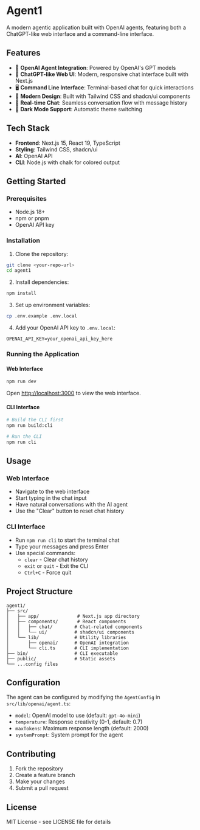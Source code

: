 # Agent1

A modern agentic application built with OpenAI agents, featuring both a ChatGPT-like web interface and a command-line interface.

## Features

- 🤖 **OpenAI Agent Integration**: Powered by OpenAI's GPT models
- 💬 **ChatGPT-like Web UI**: Modern, responsive chat interface built with Next.js
- 🖥️ **Command Line Interface**: Terminal-based chat for quick interactions
- 🎨 **Modern Design**: Built with Tailwind CSS and shadcn/ui components
- 🔄 **Real-time Chat**: Seamless conversation flow with message history
- 🌙 **Dark Mode Support**: Automatic theme switching

## Tech Stack

- **Frontend**: Next.js 15, React 19, TypeScript
- **Styling**: Tailwind CSS, shadcn/ui
- **AI**: OpenAI API
- **CLI**: Node.js with chalk for colored output

## Getting Started

### Prerequisites

- Node.js 18+ 
- npm or pnpm
- OpenAI API key

### Installation

1. Clone the repository:
```bash
git clone <your-repo-url>
cd agent1
```

2. Install dependencies:
```bash
npm install
```

3. Set up environment variables:
```bash
cp .env.example .env.local
```

4. Add your OpenAI API key to `.env.local`:
```env
OPENAI_API_KEY=your_openai_api_key_here
```

### Running the Application

#### Web Interface
```bash
npm run dev
```

Open [http://localhost:3000](http://localhost:3000) to view the web interface.

#### CLI Interface
```bash
# Build the CLI first
npm run build:cli

# Run the CLI
npm run cli
```

## Usage

### Web Interface
- Navigate to the web interface
- Start typing in the chat input
- Have natural conversations with the AI agent
- Use the "Clear" button to reset chat history

### CLI Interface
- Run `npm run cli` to start the terminal chat
- Type your messages and press Enter
- Use special commands:
  - `clear` - Clear chat history
  - `exit` or `quit` - Exit the CLI
  - `Ctrl+C` - Force quit

## Project Structure

```
agent1/
├── src/
│   ├── app/              # Next.js app directory
│   ├── components/       # React components
│   │   ├── chat/        # Chat-related components
│   │   └── ui/          # shadcn/ui components
│   └── lib/             # Utility libraries
│       ├── openai/      # OpenAI integration
│       └── cli.ts       # CLI implementation
├── bin/                 # CLI executable
├── public/              # Static assets
└── ...config files
```

## Configuration

The agent can be configured by modifying the `AgentConfig` in `src/lib/openai/agent.ts`:

- `model`: OpenAI model to use (default: `gpt-4o-mini`)
- `temperature`: Response creativity (0-1, default: 0.7)
- `maxTokens`: Maximum response length (default: 2000)
- `systemPrompt`: System prompt for the agent

## Contributing

1. Fork the repository
2. Create a feature branch
3. Make your changes
4. Submit a pull request

## License

MIT License - see LICENSE file for details
